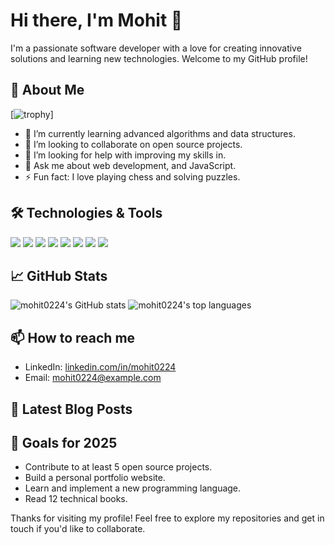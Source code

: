 # Hi there, I'm Mohit 👋

I'm a passionate software developer with a love for creating innovative solutions and learning new technologies. Welcome to my GitHub profile!

## 🚀 About Me

[![trophy](https://github-profile-trophy.vercel.app/?username=mohit0224&theme=gruvbox&no-bg=true&margin-w=10&title=Commits,Repositories,Experience)]


- 🌱 I’m currently learning advanced algorithms and data structures.
- 👯 I’m looking to collaborate on open source projects.
- 🤔 I’m looking for help with improving my skills in.
- 💬 Ask me about web development, and JavaScript.
- ⚡ Fun fact: I love playing chess and solving puzzles.

## 🛠️ Technologies & Tools

<p align="left">
<!-- <img src="https://img.shields.io/badge/Code-Python-blue?style=for-the-badge&logo=python&logoColor=white" /> -->
<img src="https://img.shields.io/badge/Code-JavaScript-yellow?style=for-the-badge&logo=javascript&logoColor=white" />
<img src="https://img.shields.io/badge/Code-TypeScript-blue?style=for-the-badge&logo=typescript&logoColor=white" />
<img src="https://img.shields.io/badge/Code-HTML5-red?style=for-the-badge&logo=html5&logoColor=white" />
<img src="https://img.shields.io/badge/Code-CSS3-blue?style=for-the-badge&logo=css3&logoColor=white" />
<img src="https://img.shields.io/badge/Code-React-blue?style=for-the-badge&logo=react&logoColor=white" />
<img src="https://img.shields.io/badge/Tools-Docker-blue?style=for-the-badge&logo=docker&logoColor=white" />
<img src="https://img.shields.io/badge/Tools-Git-blue?style=for-the-badge&logo=git&logoColor=white" />
<img src="https://img.shields.io/badge/Tools-GitHub-black?style=for-the-badge&logo=github&logoColor=white" />
<!-- <img src="https://img.shields.io/badge/Cloud-AWS-orange?style=for-the-badge&logo=amazon-aws&logoColor=white" /> -->
</p>

## 📈 GitHub Stats

<p align="left">
<img src="https://github-readme-stats.vercel.app/api?username=mohit0224&show_icons=true&theme=radical" alt="mohit0224's GitHub stats" />
<img src="https://github-readme-stats.vercel.app/api/top-langs/?username=mohit0224&layout=compact&theme=radical" alt="mohit0224's top languages" />
</p>

## 📫 How to reach me

- LinkedIn: [linkedin.com/in/mohit0224](https://linkedin.com/in/mohit0224)
- Email: mohit0224@example.com

## 📝 Latest Blog Posts

<!-- BLOG-POST-LIST:START -->
<!-- BLOG-POST-LIST:END -->

## 🎯 Goals for 2025

- Contribute to at least 5 open source projects.
- Build a personal portfolio website.
- Learn and implement a new programming language.
- Read 12 technical books.

Thanks for visiting my profile! Feel free to explore my repositories and get in touch if you'd like to collaborate.
